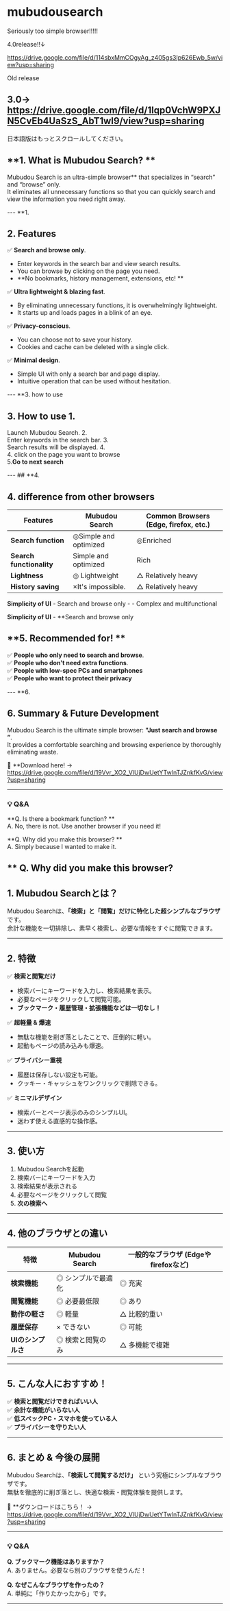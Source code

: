 # mubudousearch
Seriously too simple browser!!!!!

4.0release!!↓

https://drive.google.com/file/d/114sbxMmCOgyAg_z405gs3Ip626Ewb_5w/view?usp=sharing

Old release

3.0→ https://drive.google.com/file/d/1Iqp0VchW9PXJN5CvEb4UaSzS_AbT1wI9/view?usp=sharing
---
日本語版はもっとスクロールしてください。


## **1. What is Mubudou Search? **  
Mubudou Search is an ultra-simple browser** that specializes in “search” and “browse” only.  
It eliminates all unnecessary functions so that you can quickly search and view the information you need right away.  

--- **1.

## **2. Features**  

✅ **Search and browse only**.  
- Enter keywords in the search bar and view search results.  
- You can browse by clicking on the page you need.  
- **No bookmarks, history management, extensions, etc! **  

✅ **Ultra lightweight & blazing fast**.  
- By eliminating unnecessary functions, it is overwhelmingly lightweight.  
- It starts up and loads pages in a blink of an eye.  

✅ **Privacy-conscious**.  
- You can choose not to save your history.  
- Cookies and cache can be deleted with a single click.  

✅ **Minimal design**.  
- Simple UI with only a search bar and page display.  
- Intuitive operation that can be used without hesitation.  

--- **3. how to use

## **3. How to use** 1.  

Launch Mubudou Search. 2.  
Enter keywords in the search bar. 3.  
Search results will be displayed. 4.  
4. click on the page you want to browse  
5.**Go to next search**  

--- ## **4.

## **4. difference from other browsers**  

| Features | Mubudou Search | Common Browsers (Edge, firefox, etc.) |
|---------------|--------------|--------------------------|
| **Search function** | ◎Simple and optimized | ◎Enriched |
| **Search functionality** | Simple and optimized | Rich | **Browsing functionality** | Minimal | Yes |
| **Lightness** | ◎ Lightweight | △ Relatively heavy |
**History saving** | ×It's impossible. | △ Relatively heavy |
**Simplicity of UI** - Search and browse only - - Complex and multifunctional

**Simplicity of UI** - **Search and browse only

## **5. Recommended for! **  
✅ **People who only need to search and browse**.  
✅ **People who don't need extra functions**.  
✅ **People with low-spec PCs and smartphones**  
✅ **People who want to protect their privacy**  

--- **6.

## **6. Summary & Future Development**  
Mubudou Search is the ultimate simple browser: **"Just search and browse ”**.  
It provides a comfortable searching and browsing experience by thoroughly eliminating waste.  

📢 **Download here! → https://drive.google.com/file/d/19Vvr_XO2_VlUjDwUetYTwlnTJZnkfKvG/view?usp=sharing

---

### **💡 Q&A**
**Q. Is there a bookmark function? **  
A. No, there is not. Use another browser if you need it!

**Q. Why did you make this browser? **  
A. Simply because I wanted to make it.

** Q. Why did you make this browser?
---



## **1. Mubudou Searchとは？**  
Mubudou Searchは、**「検索」と「閲覧」だけに特化した超シンプルなブラウザ** です。  
余計な機能を一切排除し、素早く検索し、必要な情報をすぐに閲覧できます。  

---

## **2. 特徴**  

✅ **検索と閲覧だけ**  
- 検索バーにキーワードを入力し、検索結果を表示。  
- 必要なページをクリックして閲覧可能。  
- **ブックマーク・履歴管理・拡張機能などは一切なし！**  

✅ **超軽量 & 爆速**  
- 無駄な機能を削ぎ落としたことで、圧倒的に軽い。  
- 起動もページの読み込みも爆速。  

✅ **プライバシー重視**  
- 履歴は保存しない設定も可能。  
- クッキー・キャッシュをワンクリックで削除できる。  

✅ **ミニマルデザイン**  
- 検索バーとページ表示のみのシンプルUI。  
- 迷わず使える直感的な操作感。  

---

## **3. 使い方**  

1. Mubudou Searchを起動  
2. 検索バーにキーワードを入力  
3. 検索結果が表示される  
4. 必要なページをクリックして閲覧  
5. **次の検索へ**  

---

## **4. 他のブラウザとの違い**  

| 特徴           | Mubudou Search | 一般的なブラウザ (Edgeやfirefoxなど) |
|---------------|--------------|--------------------------|
| **検索機能**   | ◎ シンプルで最適化 | ◎ 充実                    |
| **閲覧機能**   | ◎ 必要最低限   | ◎ あり                    |
| **動作の軽さ** | ◎ 軽量     | △ 比較的重い               |
| **履歴保存**   | × できない   | ◎ 可能                    |
| **UIのシンプルさ** | ◎ 検索と閲覧のみ | △ 多機能で複雑            |

---

## **5. こんな人におすすめ！**  
✅ **検索と閲覧だけできればいい人**  
✅ **余計な機能がいらない人**  
✅ **低スペックPC・スマホを使っている人**  
✅ **プライバシーを守りたい人**  

---

## **6. まとめ & 今後の展開**  
Mubudou Searchは、**「検索して閲覧するだけ」** という究極にシンプルなブラウザです。  
無駄を徹底的に削ぎ落とし、快適な検索・閲覧体験を提供します。  

📢 **ダウンロードはこちら！ → https://drive.google.com/file/d/19Vvr_XO2_VlUjDwUetYTwlnTJZnkfKvG/view?usp=sharing

---

### **💡 Q&A**
**Q. ブックマーク機能はありますか？**  
A. ありません。必要なら別のブラウザを使うんだ！

**Q. なぜこんなブラウザを作ったの？**  
A. 単純に「作りたかったから」です。

---
